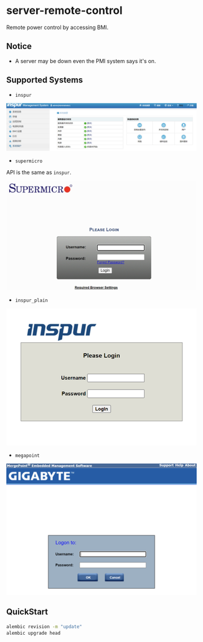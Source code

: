 # server-remote-control
Remote power control by accessing BMI.

## Notice

- A server may be down even the PMI system says it's on.

## Supported Systems

- `inspur`

![inspur](docs/imgs/inspur.png)

- `supermicro`

API is the same as `inspur`.

![supermicro](docs/imgs/supermicro.png)

- `inspur_plain`

![inspur_plain](docs/imgs/inspur_plain.png)

- `megapoint`

![megapoint](docs/imgs/megapoint.png)

## QuickStart

```bash
alembic revision -m "update"
alembic upgrade head
```
